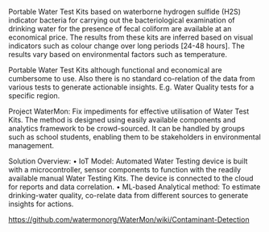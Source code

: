 Portable Water Test Kits based on waterborne hydrogen sulfide (H2S) indicator bacteria for
carrying out the bacteriological examination of drinking water for the presence of fecal coliform
are available at an economical price. The results from these kits are inferred based on visual
indicators such as colour change over long periods [24-48 hours]. The results vary based on
environmental factors such as temperature.

Portable Water Test Kits although functional and economical are cumbersome to use. Also there is
no standard co-relation of the data from various tests to generate actionable insights. E.g.
Water Quality tests for a specific region.

Project WaterMon: Fix impediments for effective utilisation of Water Test Kits. The method is
designed using easily available components and analytics framework to be crowd-sourced. It
can be handled by groups such as school students, enabling them to be stakeholders in
environmental management.

Solution Overview:
• IoT Model: Automated Water Testing device is built with a microcontroller, sensor
components to function with the readily available manual Water Testing Kits. The
device is connected to the cloud for reports and data correlation.
• ML-based Analytical method: To estimate drinking-water quality, co-relate data from
different sources to generate insights for actions. 


https://github.com/watermonorg/WaterMon/wiki/Contaminant-Detection
